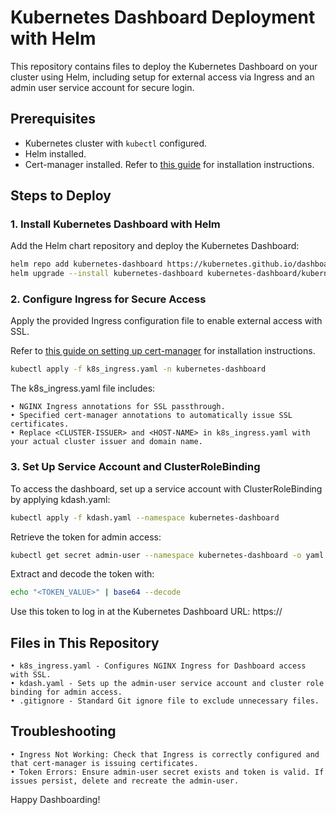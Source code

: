 # Kubernetes Dashboard Deployment with Helm

This repository contains files to deploy the Kubernetes Dashboard on your cluster using Helm, including setup for external access via Ingress and an admin user service account for secure login.

## Prerequisites

- Kubernetes cluster with `kubectl` configured.
- Helm installed.
- Cert-manager installed. Refer to [this guide](https://medium.com/@aman07mishra/how-to-add-cert-manager-to-your-kubernetes-cluster-574b4837f71d) for installation instructions.

## Steps to Deploy

### 1. Install Kubernetes Dashboard with Helm

Add the Helm chart repository and deploy the Kubernetes Dashboard:

```bash
helm repo add kubernetes-dashboard https://kubernetes.github.io/dashboard/
helm upgrade --install kubernetes-dashboard kubernetes-dashboard/kubernetes-dashboard --create-namespace -n kubernetes-dashboard
```

### 2. Configure Ingress for Secure Access

Apply the provided Ingress configuration file to enable external access with SSL.

Refer to [this guide on setting up cert-manager](https://medium.com/@aman07mishra/how-to-add-cert-manager-to-your-kubernetes-cluster-574b4837f71d) for installation instructions.

```bash
kubectl apply -f k8s_ingress.yaml -n kubernetes-dashboard
```

The k8s_ingress.yaml file includes:

	• NGINX Ingress annotations for SSL passthrough.
	• Specified cert-manager annotations to automatically issue SSL certificates.
	• Replace <CLUSTER-ISSUER> and <HOST-NAME> in k8s_ingress.yaml with your actual cluster issuer and domain name.

### 3. Set Up Service Account and ClusterRoleBinding

To access the dashboard, set up a service account with ClusterRoleBinding by applying kdash.yaml:
```bash
kubectl apply -f kdash.yaml --namespace kubernetes-dashboard
```
Retrieve the token for admin access:
```bash
kubectl get secret admin-user --namespace kubernetes-dashboard -o yaml
```
Extract and decode the token with:
```bash
echo "<TOKEN_VALUE>" | base64 --decode
```
Use this token to log in at the Kubernetes Dashboard URL: https://<HOST-NAME>

## Files in This Repository

	• k8s_ingress.yaml - Configures NGINX Ingress for Dashboard access with SSL.
	• kdash.yaml - Sets up the admin-user service account and cluster role binding for admin access.
	• .gitignore - Standard Git ignore file to exclude unnecessary files.

## Troubleshooting

	• Ingress Not Working: Check that Ingress is correctly configured and that cert-manager is issuing certificates.
	• Token Errors: Ensure admin-user secret exists and token is valid. If issues persist, delete and recreate the admin-user.

Happy Dashboarding!
